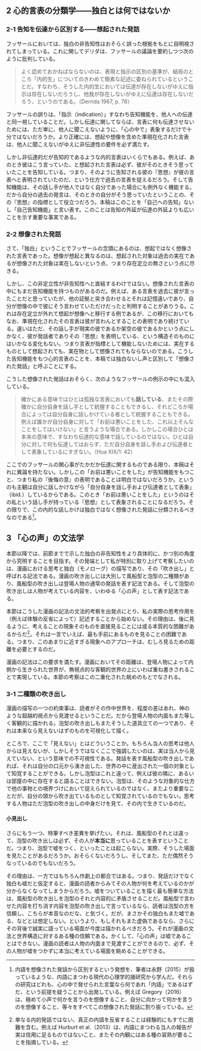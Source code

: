 ## 2 心的言表の分類学——独白とは何ではないか

### 2-1 告知を伝達から区別する——想起された発話

フッサールにおいては、独白の非告知性はおそらく誤った根拠をもとに自明視されてしまっている。これに関してデリダは、フッサールの議論を要約しつつ次のように批判している。

> よく認めておかねばならないのは、<!-- 表現することと指示すること -->表現と指示の区別の基準が、結局のところ「内的生」についてのきわめて簡素な記述に委ねられているということだ。すなわち、そうした内的生においては伝達が存在しないがゆえに指示は存在しないだろうし、他我が存在しないがゆえに伝達は存在しないだろう、というのである。（Derrida 1967, p. 78）

フッサールの誤りは、「指示（indication）」すなわち告知機能を、他人への伝達と同一視していることだ。しかし伝達に関してならば、言表に何も伝達させないためには、ただ単に、他人に聞こえないように、「心の中で」表象するだけで十分ではないだろうか。より正確には、想起や想像を含めた準現在化された言表は、他人に聞こえないがゆえに非伝達性の要件を必ず満たす。

しかし非伝達的だが告知的であるような内的言表はいくらでもある。例えば、あのとき彼はこう言っていた、と想起された言表は必ず、彼がそのときそう思っていたことを告知している。つまり、そのように告知される彼の『思想』が彼の言表へと表明されていたのだ、という仕方で過去の言表を捉えるだろう。<!-- とはいえこれは時間的に伝達していると言えなくもない。しかし -->そして告知機能は、その話し手が他人ではなく自分であった場合にも例外なく機能する。だから自分の過去の発言は、そのときの自分がそう思っていたということの、その『思想』の指標として役立つだろう。本稿はこのことを「自己への告知」ないし「自己告知機能」と言い表す。このことは告知の外延が伝達の外延よりも広いことを示す重要な事実である。

### 2-2 想像された発話

さて、「独白」ということでフッサールの念頭にあるのは、想起ではなく想像された言表であった。想像が想起と異なるのは、想起された対象は過去の実在であるが想像された対象は実在しないという点、つまり存在定立の無さという点に尽きる。

しかし、この非定立性が非告知性へと直結するわけではない。想像された言表の中にもまだ告知機能を持つものがあるのだ。例えば、ある言表を過去に彼が言ったことだと思っていたが、他の証拠と突き合わせるとそれは記憶違いであり、自分が想像の中で彼にそう言わせていただけだったと判明することがありうる。これは存在定立が外れて想起が想像へと移行する例であるが、この移行においてもなお、準現在化されたその言表は彼が言わんとすることの表明であり続けている。違いはただ、その話し手が現実の彼であるか架空の彼であるかという点にしかなく、彼が発話者でありその『思想』を表明している、という構造そのものにはいかなる変化もない。つまり言表が指標として機能しないためには、実在するものとして想起されても、実在物として想像されてもならないのである。こうした告知機能をもつ心的言表のことを、本稿では独白ないし声と区別して「想像された発話」と呼ぶことにする。

こうした想像された発話はおそらく、次のようなフッサールの例示の中にも混入している。

> 確かにある意味ではひとは孤独な言表においても**話している**、またその際確かに自分自身を話し手として統握することもできるし、それどころか場合によっては自分自身に話しかけている者として統握することもできる。例えば誰かが自分自身に対して「お前は悪いことをした、これ以上そんなことをしてはいけない」と言うような場合である。しかしこの場合ひとは本来の意味で、すなわち伝達的な意味で話しているのではない。ひとは自分に対して何も伝達してはおらず、ただ自分自身を話し手および伝達者として表象しているにすぎない。（Hua XIX/1: 42）

ここでのフッサールの関心事がたかだか伝達に関するものである限り、本稿はそれに異論を持たない。しかしこの「お前は悪いことをした」が告知機能をもつこと、つまり私の『後悔の意』の表明であることは明白ではないだろうか。というのも主観は自分に話しかけながら「自分自身を話し手および伝達者として表象」（ibid.）しているからである。このとき「お前は悪いことをした」というのはその私という話し手が持っている『思想』として表象されることになるだろう。その限りで、この内的な話しかけは独白ではなく想像された発話に分類されるべきなのである[^221]。

[^221]: 内語を想像された発話から区別するという発想を、筆者は永野（2015）が扱っているような、内語にまつわる現代の心理学的諸研究から学んだ。それらの研究はどれも、心の中で発せられた言葉なら何であれ「内語」であるはずだ、という前提を疑うことから出発している。例えば Gregory（2016）は、極めて小声で何かを言うのを想像すること、自分に向かって何かを言うのを想像すること、等々をすべてこの想像された発話に割り振っている。

## 3 「心の声」の文法学

本節以降では、前節までで示した独白の非告知性をより具体的に、かつ別の角度から究明することを目指す。その発端として私が特別に取り上げて考察したいのは、漫画における思考と独白（モノローグ）の描写であり、その「吹き出し」と呼ばれる記法である。漫画の吹き出しには大別して風船型と泡型の二種類があり、風船型の吹き出しは登場人物の通常の発話を表す記法である。そして泡型の吹き出しは人物が考えている内容を、いわゆる「心の声」として表す記法である。

本節はこうした漫画の記法の文法的考察を出発点にとり、私の実際の思考作用を（例えば体験の反省によって）記述することから始めない。その理由は、後に見るように、考えることの現象そのものを直接見ることには或る本質的な困難があるからだ[^301]。それは一言でいえば、最も手前にあるものを見ることの困難である。つまり、このあまりに近すぎる現象へのアプローチは、むしろ見るための距離を必要とするのだ。

漫画の記法はこの要求を満たす。漫画においてその距離は、登場人物によって内側から生きられた世界が、無視点的な客観的世界の上にいわば重ね書きされることで実現している。本節の考察はこの二重化された眺めのもとでなされる。

[^301]: 単なる内的発話ではない、真正の内語を反省することは経験的にもすでに困難を含む。例えば Hurburt et al.（2013）は、内語にまつわる当人の報告が実は信用に足るものではないこと、またその内観にはある種の習熟が要ることを指摘している。

### 3-1 二種類の吹き出し

漫画の描写の一つの約束事は、読者がその作中世界を、程度の差はあれ、神のような超越的視点から見渡せるということだ。だから登場人物の内面もまた等しく客観的に描かれる。泡型の吹き出しもまたそうした道具立ての一つであり、それは本来なら見えないはずのものを可視化して描く。

ところで、ここで「見えない」とはどういうことか。もちろん当人の思考は他人からは見えないが、しかしそうではなくここで強調したいのは、実は当人から見えていない、という意味での不可視性である。発話を表す風船型の吹き出しであれば、それは自分の口元から湧き出した、世界の中に産出された一個の対象として知覚することができる。しかし泡型はこれと違って、例えば彼の隣に、あるいは部屋の中に存在すると語ることはできない。泡型は、そのような対象的な仕方で他の事物との境界づけにおいて捉えられているのではなく、またより重要なことだが、自分の頭から吹き出ているものとして知覚されているのでもない。思考する人物はただ泡型の吹き出しの中身だけを見て、その内で生きているのだ<!-- （cf. 本稿はじめに） -->。

#### 小見出し

さらにもう一つ、特筆すべき差異を挙げたい。それは、風船型のそれとは違って、泡型の吹き出しは必ず、その人が**本当に**思っていることを表すということだ。つまり、泡型で嘘をつく、といったことは起こらない。実際、そうした場面を見たことがあるだろうか。おそらくないだろうし、そしてまた、ただ偶然そうなっているのでもないだろう。<!-- それはなぜか。 -->

その理由は、<!-- それは -->一方ではもちろん作劇上の都合ではある。つまり、発話だけでなく独白も嘘だと仮定すると、漫画の読者からみてその人物が何を考えているのかが分からなくなってしまうからだろう。嘘をついていることを描く最も簡単な方法は、風船型の吹き出しを泡型のそれと内容的に矛盾させることだ。<!-- 嘘の内容を風船型で言わせておいて、それを打ち消すような言葉を泡型の吹き出しで言っているなら、読者は泡型の方を信頼し、こちらが本音なのだな、と気づく。 -->風船型で言わせた内容を打ち消す内容を泡型の吹き出しで言っているなら、読者は泡型の方を信頼し、こちらが本音なのだな、と気づく。だが、まさかその独白もまた嘘である、などとは想定しない。というより、もしそれもまた虚偽であるなら、さらにその背後で誠実に語っている場面が今度は描かれるべきだろう。それが漫画の文法と世界構造に対するある種の信頼である。かくして、「心の声」は嘘であることはできない。漫画の読者は人物の内面まで見渡すことができるので、必ず、その人物が嘘をつかずに本当に考えている場面を眺めることができる。

